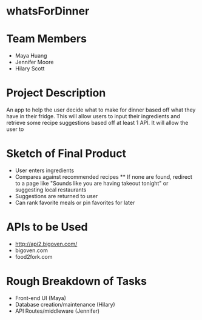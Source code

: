 # whatsForDinner

# Team Members

* Maya Huang
* Jennifer Moore
* Hilary Scott

# Project Description

An app to help the user decide what to make for dinner based off what they have in their fridge. This will allow users to input their ingredients and retrieve some recipe suggestions based off at least 1 API. It will allow the user to 


# Sketch of Final Product

* User enters ingredients
* Compares against recommended recipes
** If none are found, redirect to a page like "Sounds like you are having takeout tonight" or suggesting local restaurants
* Suggestions are returned to user
* Can rank favorite meals or pin favorites for later

# APIs to be Used

* http://api2.bigoven.com/
* bigoven.com
* food2fork.com


# Rough Breakdown of Tasks

* Front-end UI (Maya)
* Database creation/maintenance (Hilary)
* API Routes/middleware (Jennifer)

